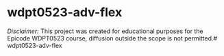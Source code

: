 ﻿# wdpt0523-adv-flex

*Disclaimer:* This project was created for educational purposes for the Epicode WDPT0523 course, diffusion outside the scope is not permitted.#   w d p t 0 5 2 3 - a d v - f l e x  
 